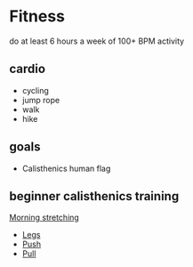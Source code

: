 # Fitness

do at least 6 hours a week of 100+ BPM activity

## cardio

- cycling
- jump rope
- walk
- hike

## goals

- Calisthenics human flag

## beginner calisthenics training

[Morning stretching](/fitness/stretches/README.md)

- [Legs](/fitness/beginner%20calisthenics/Legs.md)
- [Push](/fitness/beginner%20calisthenics/Push.md)
- [Pull](/fitness/beginner%20calisthenics/Pull.md)
